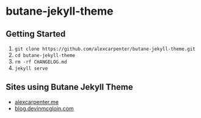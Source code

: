 # butane-jekyll-theme

## Getting Started
1. `git clone https://github.com/alexcarpenter/butane-jekyll-theme.git`
2. `cd butane-jekyll-theme`
3. `rm -rf CHANGELOG.md`
4. `jekyll serve`

## Sites using Butane Jekyll Theme
- [alexcarpenter.me](http://alexcarpenter.me)
- [blog.devinmcgloin.com](http://blog.devinmcgloin.com/)
